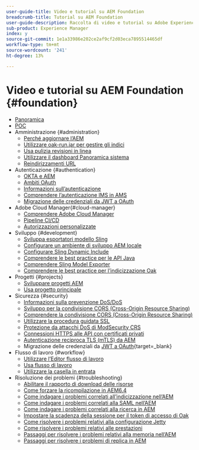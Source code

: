 ```yaml
---
user-guide-title: Video e tutorial su AEM Foundation
breadcrumb-title: Tutorial su AEM Foundation
user-guide-description: Raccolta di video e tutorial su Adobe Experience Manager Foundation.
sub-product: Experience Manager
index: y
source-git-commit: 1e1a33986e202ce2af9cf2d03eca7895514465df
workflow-type: tm+mt
source-wordcount: '241'
ht-degree: 13%

---
```



# Video e tutorial su AEM Foundation {#foundation}

+ [Panoramica](./overview.md)
+ [POC](./poc.md)
+ Amministrazione {#administration}
   + [Perché aggiornare l’AEM](./administration/understand-reasons-to-upgrade.md)
   + [Utilizzare oak-run.jar per gestire gli indici](./administration/use-oak-run-jar-to-manage-indexes.md)
   + [Usa pulizia revisioni in linea](./administration/use-online-revision-clean-up.md)
   + [Utilizzare il dashboard Panoramica sistema](./administration/use-the-system-overview-dashboard.md)
   + [Reindirizzamenti URL](./administration/url-redirection.md)
+ Autenticazione {#authentication}
   + [OKTA e AEM](authentication/okta-saml-integration.md)
   + [Ambiti OAuth](authentication/oauth-code-sample-develop.md)
   + [Informazioni sull’autenticazione](authentication/authentication-support-article-understand.md)
   + [Comprendere l’autenticazione IMS in AMS](authentication/adobe-ims-authentication-technical-video-understand.md)
   + [Migrazione delle credenziali da JWT a OAuth](authentication/jwt-to-oauth-migration.md)
+ Adobe Cloud Manager{#cloud-manager}
   + [Comprendere Adobe Cloud Manager](./cloud-manager/understand-cloud-manager-for-aem.md)
   + [Pipeline CI/CD](./cloud-manager/use-the-cicd-pipeline-in-cloud-manager-for-aem.md)
   + [Autorizzazioni personalizzate](./cloud-manager/cloud-permissions.md)
+ Sviluppo {#development}
   + [Sviluppa esportatori modello Sling](./development/develop-sling-model-exporter.md)
   + [Configurare un ambiente di sviluppo AEM locale](./development/set-up-a-local-aem-development-environment.md)
   + [Configurare Sling Dynamic Include](./development/set-up-sling-dynamic-include.md)
   + [Comprendere le best practice per le API Java](./development/understand-java-api-best-practices.md)
   + [Comprendere Sling Model Exporter](./development/understand-sling-model-exporter.md)
   + [Comprendere le best practice per l’indicizzazione Oak](./development/understand-indexing-best-practices.md)
+ Progetti {#projects}
   + [Sviluppare progetti AEM](./projects/develop-aem-projects.md)
   + [Usa progetto principale](./projects/use-project-masters.md)
+ Sicurezza {#security}
   + [Informazioni sulla prevenzione DoS/DoS](./security/understanding-dos-and-prevention-approaches.md)
   + [Sviluppo per la condivisione CORS (Cross-Origin Resource Sharing)](./security/develop-for-cross-origin-resource-sharing.md)
   + [Comprendere la condivisione CORS (Cross-Origin Resource Sharing)](./security/understand-cross-origin-resource-sharing.md)
   + [Utilizzare la procedura guidata SSL](./security/use-the-ssl-wizard.md)
   + [Protezione da attacchi DoS di ModSecurity CRS](./security/modsecurity-crs-dos-attack-protection.md)
   + [Connessioni HTTPS alle API con certificati privati](./security/call-internal-apis-having-private-certificate.md)
   + [Autenticazione reciproca TLS (mTLS) da AEM](./security/mutual-tls-authentication.md)
   + Migrazione delle credenziali da [JWT a OAuth](https://experienceleague.adobe.com/en/docs/experience-manager-learn/foundation/authentication/jwt-to-oauth-migration){target=_blank}
+ Flusso di lavoro {#workflow}
   + [Utilizzare l’Editor flusso di lavoro](./workflow/use-the-workflow-editor.md)
   + [Usa flusso di lavoro](./workflow/use-workflow.md)
   + [Utilizzare la casella in entrata](./workflow/use-the-inbox.md)
+ Risoluzione dei problemi {#troubleshooting}
   + [Abilitare il rapporto di download delle risorse](./troubleshooting/how-to-enable-asset-download-report.md)
   + [Come forzare la ricompilazione in AEM6.4](./troubleshooting/how-to-force-recompilation.md)
   + [Come indagare i problemi correlati all’indicizzazione nell’AEM](./troubleshooting/how-to-investigate-indexing-related-issues.md)
   + [Come indagare i problemi correlati alla SAML nell’AEM](./troubleshooting/how-to-investigate-saml-related-issues.md)
   + [Come indagare i problemi correlati alla ricerca in AEM](./troubleshooting/how-to-investigate-search-related-issues.md)
   + [Impostare la scadenza della sessione per il token di accesso di Oak](./troubleshooting/how-to-set-the-oak-login-token-session-expiration.md)
   + [Come risolvere i problemi relativi alla configurazione Jetty](./troubleshooting/how-to-troubleshoot-issues-related-to-jetty-configuration.md)
   + [Come risolvere i problemi relativi alle prestazioni](./troubleshooting/how-to-troubleshoot-performance-related-issues.md)
   + [Passaggi per risolvere i problemi relativi alla memoria nell’AEM](./troubleshooting/steps-to-resolve-memory-related-issues.md)
   + [Passaggi per risolvere i problemi di replica in AEM](./troubleshooting/steps-to-resolve-replication-issues.md)
